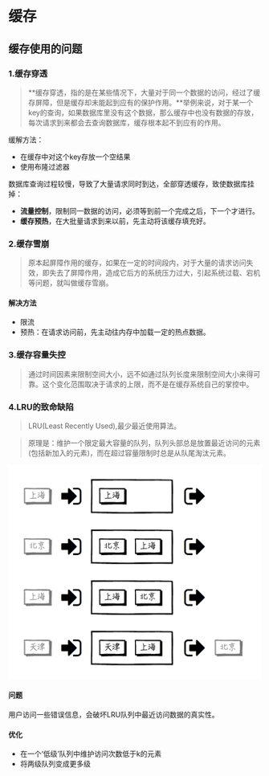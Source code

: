 # 缓存
## 缓存使用的问题
### 1.缓存穿透
> **缓存穿透，指的是在某些情况下，大量对于同一个数据的访问，经过了缓存屏障，但是缓存却未能起到应有的保护作用。**举例来说，对于某一个key的查询，如果数据库里没有这个数据，那么缓存中也没有数据的存放，每次请求到来都会去查询数据库，缓存根本起不到应有的作用。  

缓解方法：  
- 在缓存中对这个key存放一个空结果
- 使用布隆过滤器  

数据库查询过程较慢，导致了大量请求同时到达，全部穿透缓存，致使数据库挂掉：  

- **流量控制**，限制同一数据的访问，必须等到前一个完成之后，下一个才进行。
- **缓存预热**，在大批量请求到来以前，先主动将该缓存填充好。

### 2.缓存雪崩
> 原本起屏障作用的缓存，如果在一定的时间段内，对于大量的请求访问失效，即失去了屏障作用，造成它后方的系统压力过大，引起系统过载、宕机等问题，就叫做缓存雪崩。  

#### 解决方法
- 限流
- 预热：在请求访问前，先主动往内存中加载一定的热点数据。

### 3.缓存容量失控
> 通过时间因素来限制空间大小，远不如通过队列长度来限制空间大小来得可靠。这个变化范围取决于请求的上限，而不是在缓存系统自己的掌控中。

### 4.LRU的致命缺陷
> LRU(Least Recently Used),最少最近使用算法。  

> 原理是：维护一个限定最大容量的队列，队列头部总是放置最近访问的元素(包括新加入的元素)，而在超过容量限制时总是从队尾淘汰元素。  

![](img/LRU.png)  

#### 问题
用户访问一些错误信息，会破坏LRU队列中最近访问数据的真实性。

#### 优化
- 在一个‘低级’队列中维护访问次数低于k的元素
- 将两级队列变成更多级


